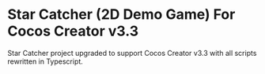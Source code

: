 # Star Catcher (2D Demo Game) For Cocos Creator v3.3

Star Catcher project upgraded to support Cocos Creator v3.3 with all scripts
rewritten in Typescript.